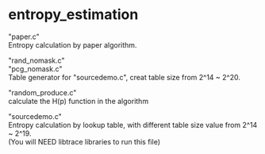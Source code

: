 # entropy_estimation

"paper.c"\
Entropy calculation by paper algorithm.

"rand_nomask.c"\
"pcg_nomask.c" \
Table generator for "sourcedemo.c", creat table size from 2^14 ~ 2^20.

"random_produce.c"\
calculate the H(p) function in the algorithm

"sourcedemo.c"\
Entropy calculation by lookup table, with different table size value from 2^14 ~ 2^19.\
(You will NEED libtrace libraries to run this file)
